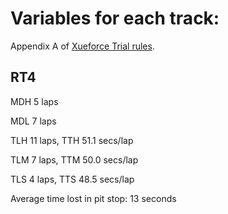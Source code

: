 # Variables for each track:
Appendix A of [Xueforce Trial rules](xueforce_trials.md).

## RT4
MDH 5 laps

MDL 7 laps

TLH 11 laps, TTH 51.1 secs/lap

TLM 7 laps, TTM 50.0 secs/lap

TLS 4 laps, TTS 48.5 secs/lap

Average time lost in pit stop: 13 seconds
